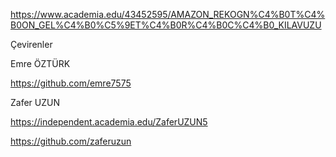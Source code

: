 https://www.academia.edu/43452595/AMAZON_REKOGN%C4%B0T%C4%B0ON_GEL%C4%B0%C5%9ET%C4%B0R%C4%B0C%C4%B0_KILAVUZU


Çevirenler

Emre ÖZTÜRK

https://github.com/emre7575

Zafer UZUN

https://independent.academia.edu/ZaferUZUN5

https://github.com/zaferuzun
